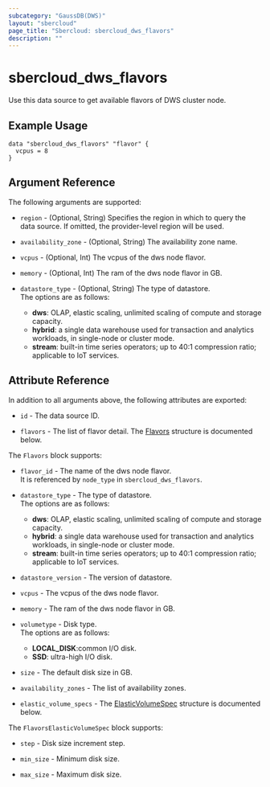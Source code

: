 ```yaml
---
subcategory: "GaussDB(DWS)"
layout: "sbercloud"
page_title: "Sbercloud: sbercloud_dws_flavors"
description: ""
---
```


# sbercloud_dws_flavors

Use this data source to get available flavors of DWS cluster node.

## Example Usage

```hcl
data "sbercloud_dws_flavors" "flavor" {
  vcpus = 8
}
```

## Argument Reference

The following arguments are supported:

* `region` - (Optional, String) Specifies the region in which to query the data source.
  If omitted, the provider-level region will be used.

* `availability_zone` - (Optional, String) The availability zone name.

* `vcpus` - (Optional, Int) The vcpus of the dws node flavor.

* `memory` - (Optional, Int) The ram of the dws node flavor in GB.

* `datastore_type` - (Optional, String) The type of datastore.  
  The options are as follows:
    - **dws**: OLAP, elastic scaling, unlimited scaling of compute and storage capacity.
    - **hybrid**: a single data warehouse used for transaction and analytics workloads,
       in single-node or cluster mode.
    - **stream**: built-in time series operators; up to 40:1 compression ratio; applicable to IoT services.

## Attribute Reference

In addition to all arguments above, the following attributes are exported:

* `id` - The data source ID.

* `flavors` - The list of flavor detail.
  The [Flavors](#dwsFlavors_Flavors) structure is documented below.

<a name="dwsFlavors_Flavors"></a>
The `Flavors` block supports:

* `flavor_id` - The name of the dws node flavor.  
 It is referenced by `node_type` in `sbercloud_dws_flavors`.

* `datastore_type` - The type of datastore.  
  The options are as follows:
    - **dws**: OLAP, elastic scaling, unlimited scaling of compute and storage capacity.
    - **hybrid**: a single data warehouse used for transaction and analytics workloads,
       in single-node or cluster mode.
    - **stream**: built-in time series operators; up to 40:1 compression ratio; applicable to IoT services.

* `datastore_version` - The version of datastore.

* `vcpus` - The vcpus of the dws node flavor.

* `memory` - The ram of the dws node flavor in GB.

* `volumetype` - Disk type.  
  The options are as follows:
    - **LOCAL_DISK**:common I/O disk.
    - **SSD**: ultra-high I/O disk.

* `size` - The default disk size in GB.

* `availability_zones` - The list of availability zones.

* `elastic_volume_specs` - The [ElasticVolumeSpec](#dwsFlavors_FlavorsElasticVolumeSpec) structure is documented below.

<a name="dwsFlavors_FlavorsElasticVolumeSpec"></a>
The `FlavorsElasticVolumeSpec` block supports:

* `step` - Disk size increment step.

* `min_size` - Minimum disk size.

* `max_size` - Maximum disk size.
